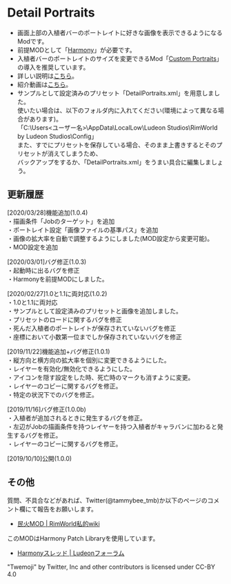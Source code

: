 # Detail Portraits
- 画面上部の入植者バーのポートレイトに好きな画像を表示できるようになるModです。  
- 前提MODとして「[Harmony](https://steamcommunity.com/sharedfiles/filedetails/?id=2009463077)」が必要です。
- 入植者バーのポートレイトのサイズを変更できるMod「[Custom Portraits](https://steamcommunity.com/sharedfiles/filedetails/?id=1569605867)」の導入を推奨しています。  
- 詳しい説明は[こちら](https://github.com/TammyBee/RimWorldMod_DetailPortraits/wiki)。
- 紹介動画は[こちら](https://www.nicovideo.jp/watch/sm35984080)。
- サンプルとして設定済みのプリセット「DetailPortraits.xml」を用意しました。  
使いたい場合は、以下のフォルダ内に入れてください(環境によって異なる場合があります)。  
「C:\Users\<ユーザー名>\AppData\LocalLow\Ludeon Studios\RimWorld by Ludeon Studios\Config」  
また、すでにプリセットを保存している場合、そのまま上書きするとそのプリセットが消えてしまうため、  
バックアップをするか、「DetailPortraits.xml」をうまい具合に編集しましょう。  


## 更新履歴
[2020/03/28]機能追加(1.0.4)  
・描画条件「Jobのターゲット」を追加  
・ポートレイト設定「画像ファイルの基準パス」を追加  
・画像の拡大率を自動で調整するようにしました(MOD設定から変更可能)。  
・MOD設定を追加  

[2020/03/01]バグ修正(1.0.3)  
・起動時に出るバグを修正  
・Harmonyを前提MODにしました。   

[2020/02/27]1.0と1.1に両対応(1.0.2)  
・1.0と1.1に両対応  
・サンプルとして設定済みのプリセットと画像を追加しました。  
・プリセットのロードに関するバグを修正  
・死んだ入植者のポートレイトが保存されていないバグを修正  
・座標において小数第一位までしか保存されていないバグを修正   

[2019/11/22]機能追加+バグ修正(1.0.1)  
・縦方向と横方向の拡大率を個別に変更できるようにした。  
・レイヤーを有効化/無効化できるようにした。  
・アイコンを隠す設定をした時、死亡時のマークも消すように変更。  
・レイヤーのコピーに関するバグを修正。  
・特定の状況下でのバグを修正。   

[2019/11/16]バグ修正(1.0.0b)  
・入植者が追加されるときに発生するバグを修正。  
・左辺がJobの描画条件を持つレイヤーを持つ入植者がキャラバンに加わると発生するバグを修正。  
・レイヤーのコピーに関するバグを修正。  

[2019/10/10]公開(1.0.0)  


## その他  
質問、不具合などがあれば、Twitter(@tammybee_tmb)か以下のページのコメント欄にて報告をお願いします。  

- [民火MOD | RimWorld私的wiki](http://seesaawiki.jp/rimworld/d/%cc%b1%b2%d0%20MOD)  

このMODはHarmony Patch Libraryを使用しています。  

- [Harmonyスレッド | Ludeonフォーラム](https://ludeon.com/forums/index.php?topic=29517.0)  

"Twemoji" by Twitter, Inc and other contributors is licensed under CC-BY 4.0
